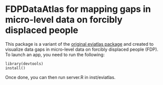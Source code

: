 # FDPDataAtlas for mapping gaps in micro-level data on forcibly displaced people

This package is a variant of the [original eviatlas package](https://github.com/ESHackathon/eviatlas) and created to visualize data gaps in micro-level data on forcibly displaced people (FDP). To launch an app, you need to run the following:

```
library(devtools)
install()
```
Once done, you can then run server.R in inst/eviatlas.

